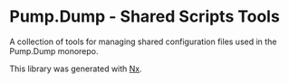 # Pump.Dump - Shared Scripts Tools

A collection of tools for managing shared configuration files used in the
Pump.Dump monorepo.

This library was generated with [Nx](https://nx.dev).
